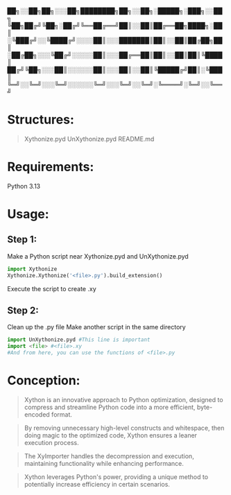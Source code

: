 
██╗░░██╗██╗░░░██╗████████╗██╗░░██╗░█████╗░███╗░░██╗
╚██╗██╔╝╚██╗░██╔╝╚══██╔══╝██║░░██║██╔══██╗████╗░██║
░╚███╔╝░░╚████╔╝░░░░██║░░░███████║██║░░██║██╔██╗██║
░██╔██╗░░░╚██╔╝░░░░░██║░░░██╔══██║██║░░██║██║╚████║
██╔╝╚██╗░░░██║░░░░░░██║░░░██║░░██║╚█████╔╝██║░╚███║
╚═╝░░╚═╝░░░╚═╝░░░░░░╚═╝░░░╚═╝░░╚═╝░╚════╝░╚═╝░░╚══╝

# Structures:
> Xythonize.pyd
> UnXythonize.pyd
> README.md

# Requirements: 
Python 3.13

# Usage:

## Step 1: 
Make a Python script near Xythonize.pyd and UnXythonize.pyd
```python
import Xythonize
Xythonize.Xythonize('<file>.py').build_extension()
```
Execute the script to create <file>.xy

## Step 2:
Clean up the .py file
Make another script in the same directory
```python
import UnXythonize.pyd #This line is important
import <file> #<file>.xy
#And from here, you can use the functions of <file>.py
```

# Conception:
> Xython is an innovative approach to Python optimization, designed to compress and streamline Python code into a more efficient, byte-encoded format.
 
> By removing unnecessary high-level constructs and whitespace, then doing magic to the optimized code, Xython ensures a leaner execution process. 

> The XyImporter handles the decompression and execution, maintaining functionality while enhancing performance.

> Xython leverages Python's power, providing a unique method to potentially increase efficiency in certain scenarios.
